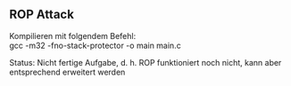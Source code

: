 ## ROP Attack

Kompilieren mit folgendem Befehl:<br/>
gcc -m32 -fno-stack-protector -o main main.c

Status: Nicht fertige Aufgabe, d. h. ROP funktioniert noch nicht, kann aber entsprechend erweitert werden
